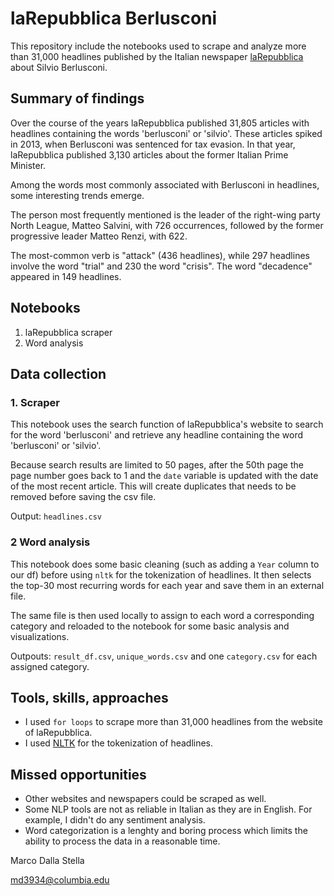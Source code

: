 # laRepubblica Berlusconi
 
This repository include the notebooks used to scrape and analyze more than 31,000 headlines published by the Italian newspaper [laRepubblica](https://www.larepubblica.it) about Silvio Berlusconi.

## Summary of findings
Over the course of the years laRepubblica published 31,805 articles with headlines containing the words 'berlusconi' or 'silvio'.
These articles spiked in 2013, when Berlusconi was sentenced for tax evasion. In that year, laRepubblica published 3,130 articles about the former Italian Prime Minister.

Among the words most commonly associated with Berlusconi in headlines, some interesting trends emerge.

The person most frequently mentioned is the leader of the right-wing party North League, Matteo Salvini, with 726 occurrences, followed by the former progressive leader Matteo Renzi, with 622.

The most-common verb is "attack" (436 headlines), while 297 headlines involve the word "trial" and 230 the word "crisis". The word "decadence" appeared in 149 headlines.

## Notebooks

1. laRepubblica scraper
2. Word analysis


## Data collection

### 1. Scraper

This notebook uses the search function of laRepubblica's website to search for the word 'berlusconi' and retrieve any headline containing the word 'berlusconi' or 'silvio'.

Because search results are limited to 50 pages, after the 50th page the page number goes back to 1 and the `date` variable is updated with the date of the most recent article. This will create duplicates that needs to be removed before saving the csv file.

Output: `headlines.csv`


### 2 Word analysis

This notebook does some basic cleaning (such as adding a `Year` column to our df) before using `nltk` for the tokenization of headlines. It then selects the top-30 most recurring words for each year and save them in an external file.

The same file is then used locally to assign to each word a corresponding category and reloaded to the notebook for some basic analysis and visualizations.

Outpouts: `result_df.csv`, `unique_words.csv` and one `category.csv` for each assigned category.

## Tools, skills, approaches

* I used `for loops` to scrape more than 31,000 headlines from the website of laRepubblica.
* I used [NLTK](https://www.nltk.org/) for the tokenization of headlines.

## Missed opportunities

* Other websites and newspapers could be scraped as well.
* Some NLP tools are not as reliable in Italian as they are in English. For example, I didn't do any sentiment analysis.
* Word categorization is a lenghty and boring process which limits the ability to process the data in a reasonable time.

Marco Dalla Stella

[md3934@columbia.edu](mailto:md3934@columbia.edu)